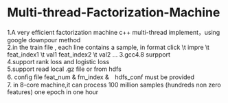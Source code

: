 # Multi-thread-Factorization-Machine
1.A very efficient factorization machine c++ multi-thread implement，using google downpour method  
2.in the train file , each line contains a sample, in format
click \t impre \t feat_index1 \t val1 feat_index2 \t val2 ...
3.gcc4.8 surpport  
4.support rank loss and logistic loss   
5.support read local .gz file or from hdfs   
6. config file feat_num & fm_index &　hdfs_conf must be provided  
7. in 8-core machine,it can process 100 million samples (hundreds non zero features) one epoch in one hour  

